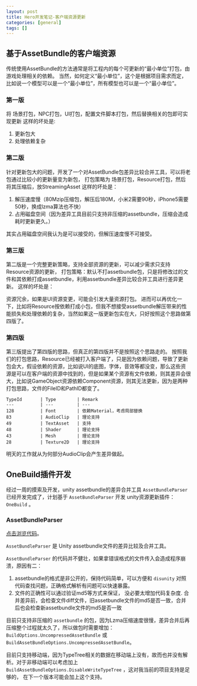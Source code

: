 ```yaml
---
layout: post
title: Hero开发笔记-客户端资源更新
categories: [general]
tags: []
---
```

## 基于AssetBundle的客户端资源 ##

传统使用AssetBundle的方法通常是将工程内的每个可更新的“最小单位”打包，由游戏处理相关的依赖。
当然，如何定义“最小单位”，这个是根据项目需求而定，
比如说一个模型可以是一个“最小单位”，所有模型也可以是一个“最小单位”。

### 第一版 ###
将 场景打包，NPC打包，UI打包，配置文件脚本打包，然后替换相关的包即可实现更新
这样的坏处是:

1. 更新包大
1. 处理依赖复杂

### 第二版 ###
针对更新包大的问题，开发了一个对AssetBundle包差异比较合并工具，可以将老包通过比较小的更新量变为新包，
打包策略为 场景打包，Resource打包，然后将其压缩后，放StreamingAsset
这样的坏处是：

1. 解压速度慢（80Mzip压缩包，解压后180M，小米2需要90秒，iPhone5需要50秒，换成lzma算法也不快）
1. 占用磁盘空间（因为差异工具目前只支持非压缩的assetbundle，压缩会造成耗时更新更久。）

其实占用磁盘空间我认为是可以接受的，但解压速度慢不可接受。

### 第三版 ###
第二版是一个完整更新策略，支持全部资源的更新，可以减少需求只支持Resource资源的更新，
打包策略：默认不打assetbundle包，只是将修改过的文件和其依赖打成assetbundle，利用assetbundle差异比较合并工具进行差异更新。
这样的坏处是：

资源冗余，如果是UI资源变更，可能会引发大量资源打包。
进而可以再优化一下，比如将Resource按依赖打成小包，但我不想接受assetbundle解压带来的性能损失和处理依赖的复杂，当然如果这一版更新包实在大，只好按照这个思路做第四版了。

### 第四版 ###
第三版提出了第四版的思路，但真正的第四版并不是按照这个思路走的。
按照我们的打包思路，Resource已经被打入客户端了，只是因为依赖问题，导致了更新包会大，假设依赖的资源，比如说UI的底图，字体，音效等都没变，那么这些资源是可以在客户端的资源中找到的，但是如果某个资源有文件依赖，则其差异会很大，比如说GameObject资源依赖Component资源，则其无法更新，因为是两种打包思路，文件的FileID和PathID都变了。

    TypeId       | Type        | Remark
    ---  		 | --- 		   | --- 	
    128          | Font        | 依赖Material，考虑局部替换
	83           | AudioClip   | 理论支持
	49           | TextAsset   | 支持
	48           | Shader      | 理论支持
	43           | Mesh        | 理论支持
	28           | Texture2D   | 理论支持

明天的工作就从为何部分AudioClip会产生差异做起。

## OneBuild插件开发 ##
经过一周的摸索及开发，unity assetbundle的差异合并工具 `AssetBundleParser` 已经开发完成了，计划基于 `AssetBundleParser` 开发 unity资源更新插件： `OneBuild` 。

### AssetBundleParser ###

[点击浏览代码](https://bitbucket.org/beings/assetbundleparser)。

`AssetBundleParser` 是 Unity assetbundle文件的差异比较及合并工具。

`AssetBundleParser` 的代码并不健壮，如果拿错误格式的文件传入会造成程序崩溃，原因有二：

1. assetbundle的格式是非公开的，保持代码简单，可以方便和 `disunity` 对照代码查找问题，正确格式解析有问题可以快速暴露。
1. 文件的正确性可以通过验证md5等方式来保证， 没必要太增加代码复杂度. 合并差异前，会检查文件diff文件，旧assetbundle文件的md5是否一致，合并后也会检查新assetbundle文件的md5是否一致

目前只支持非压缩的 `assetbundle` 的包，因为Lzma压缩速度很慢，差异合并后再压缩整个过程就太久了，所以做包时需要增加：`BuildOptions.UncompressedAssetBundle` 或 `BuildAssetBundleOptions.UncompressedAssetBundle`。

目前只支持移动端，因为TypeTree相关的数据在移动端上没有，故而也并没有解析。对于非移动端可以考虑加上 `BuildAssetBundleOptions.DisableWriteTypeTree` ，这对我当前的项目支持是足够的， 在下一个版本可能会加上这个支持。
